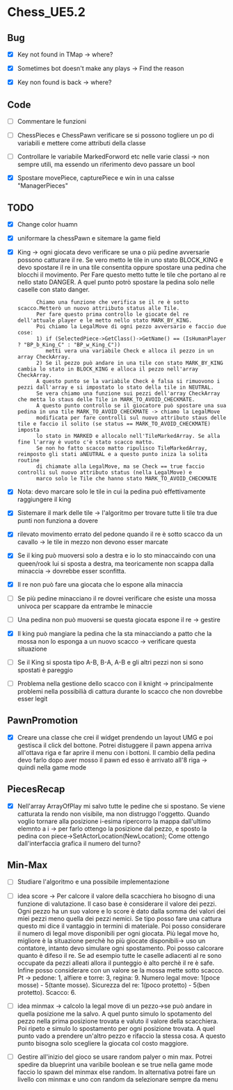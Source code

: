 # Chess_UE5.2

## Bug
- [x] Key not found in TMap -> where?
- [x] Sometimes bot doesn't make any plays -> Find the reason
- [x] Key non found is back -> where?


## Code
- [ ] Commentare le funzioni
- [ ] ChessPieces e ChessPawn verificare se si possono togliere un po di variabili e mettere come attributi della classe
- [ ] Controllare le variabile MarkedForword etc nelle varie classi -> non sempre utili, ma essendo un riferimento devo passare un bool
- [x] Spostare movePiece, capturePiece e win in una calsse "ManagerPieces"


## TODO

- [x] Change color huamn
- [x] uniformare la chessPawn e sitemare la game field
- [x] King -> ogni giocata devo verificare se una o più pedine avversarie possono catturare il re. Se vero metto le tile in uno stato BLOCK_KING 
            e devo spostare il re in una tile consentita oppure spostare una pedina che blocchi il movimento. Per Fare questo metto tutte le tile 
            che portano al re nello stato DANGER. A quel punto potrò spostare la pedina solo nelle caselle con stato danger.

            Chiamo una funzione che verifica se il re è sotto scacco.Metterò un nuovo attriibuto status alle Tile.
            Per fare questo prima controllo le giocate del re dell'attuale player e le metto nello stato MARK_BY_KING. 
            Poi chiamo la LegalMove di ogni pezzo avversario e faccio due cose:
            1) if (SelectedPiece->GetClass()->GetName() == (IsHumanPlayer ? "BP_b_King_C" : "BP_w_King_C"))
               metti vera una variabile Check e alloca il pezzo in un array CheckArray.
            2) Se il pezzo può andare in una tile con stato MARK_BY_KING cambia lo stato in BLOCK_KING e alloca il pezzo nell'array CheckArray.
            A questo punto se la variabile Check è falsa si rimuovono i pezzi dall'array e si impostato lo stato della tile in NEUTRAL. 
            Se vera chiamo una funzione sui pezzi dell'array CheckArray che metta lo staus delle Tile in MARK_TO_AVOID_CHECKMATE.
            A questo punto controllo se il giocatore può spostare una sua pedina in una tile MARK_TO_AVOID_CHECKMATE -> chiamo la LegalMove 
            modificata per fare controlli sul nuovo attributo staus delle tile e faccio il solito (se status == MARK_TO_AVOID_CHECKMATE) imposta
            lo stato in MARKED e allocalo nell'TileMarkedArray. Se alla fine l'array è vuoto c'è stato scacco matto.
            Se non ho fatto scacco matto ripulisco TileMarkedArray, reimposto gli stati aNEUTRAL e a questo punto iniza la solita routine 
            di chiamate alla LegalMove, ma se Check == true faccio controlli sul nuovo attributo status (nella LegalMove) e 
            marco solo le Tile che hanno stato MARK_TO_AVOID_CHECKMATE

- [x] Nota: devo marcare solo le tile in cui la pedina può effettivamente raggiungere il king
- [x] Sistemare il mark delle tile -> l'algoritmo per trovare tutte li tile tra due punti non funziona a dovere
- [x] rilevato movimento errato del pedone quando il re è sotto scacco da un cavallo -> le tile in mezzo non devono esser marcate
- [x] Se il king può muoversi solo a destra e io lo sto minaccaindo con una queen/rook lui si sposta a destra, ma teoricamente non
      scappa dalla minaccia -> dovrebbe esser sconfitta.
- [x] Il re non può fare una giocata che lo espone alla minaccia
- [ ] Se più pedine minacciano il re dovrei verificare che esiste una mossa univoca per scappare da entrambe le minaccie
- [ ] Una pedina non può muoversi se questa giocata espone il re -> gestire
- [x] Il king può mangiare la pedina che la sta minacciando a patto che la mossa non lo esponga a un nuovo scacco -> verificare questa situazione
- [ ] Se il King si sposta tipo A-B, B-A, A-B e gli altri pezzi non si sono spostati è pareggio
- [ ] Problema nella gestione dello scacco con il knight -> principalmente problemi nella possibilià di cattura durante lo scacco 
                                                            che non dovrebbe esser legit


## PawnPromotion 
- [x] Creare una classe che crei il widget prendendo un layout UMG e poi gestisca il click del bottone.
      Potrei distuggere il pawn appena arriva all'ottava riga e far aprire il menu con i bottoni. 
      Il cambio della pedina devo farlo dopo aver mosso il pawn ed esso è arrivato all'8 riga -> quindi nella game mode



## PiecesRecap

- [x] Nell'array ArrayOfPlay mi salvo tutte le pedine che si spostano. Se viene catturata la rendo non visibile, ma non distruggo l'oggetto. 
      Quando voglio tornare alla posizione i-esima ripercorro la mappa dall'ultimo elemnto a i -> per farlo ottengo la posizione dal pezzo, e sposto
      la pedina con piece->SetActorLocation(NewLocation); 
      Come ottengo dall'interfaccia grafica il numero del turno?

## Min-Max

- [ ] Studiare l'algoritmo e una possibile implementazione
- [ ] idea score -> Per calcore il valore della scacchiera ho bisogno di una funzione di valutazione. Il caso base è considerare il valore dei pezzi.
                    Ogni pezzo ha un suo valore e lo score è dato dalla somma dei valori dei miei pezzi meno quella dei pezzi nemici.
                    Se tipo posso fare una cattura questo mi dice il vantaggio in termini di materiale. Poi posso considerare il numero di
                    legal move disponibili per ogni giocata. Più legal move ho, migliore è la situazione perchè ho più giocate disponibili-> uso un contatore, intanto devo simulare ogni spostamento.
                    Poi posso calcorare quanto è difeso il re. Se ad esempio tutte le caselle adiacenti al re sono occupate da pezzi alleati allora il punteggio è alto perchè il re è safe.
                    Infine posso considerare con un valore se la mossa mette sotto scacco.
      Pt          -> pedone: 1, alfiere e torre: 3, regina: 9. Numero legal move: 1(poce mosse) - 5(tante mosse). Sicurezza del re: 1(poco protetto) - 5(ben protetto). Scacco: 6.
      
- [ ] idea minmax -> calcolo la legal move di un pezzo->se può andare in quella posizione me la salvo. A quel punto simulo lo spotamento del pezzo nella prima posizione trovata
                     e valuto il valore della scacchiera. Poi ripeto e simulo lo spostamento per ogni posizione trovata. A quel punto vado a prendere un'altro pezzo e rifaccio la stessa cosa.
                     A questo punto bisogna solo scegliere la giocata col costo maggiore.
      
- [ ] Gestire all'inizio del gioco se usare random palyer o min max. Potrei spedire da blueprint una varibile boolean
      e se true nella game mode faccio lo spawn del minmax else random. In alternativa potrei fare un livello con minmax
      e uno con random da selezionare sempre da menu
